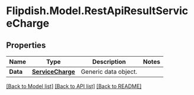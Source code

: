 # Flipdish.Model.RestApiResultServiceCharge
## Properties

Name | Type | Description | Notes
------------ | ------------- | ------------- | -------------
**Data** | [**ServiceCharge**](ServiceCharge.md) | Generic data object. | 

[[Back to Model list]](../README.md#documentation-for-models) [[Back to API list]](../README.md#documentation-for-api-endpoints) [[Back to README]](../README.md)

